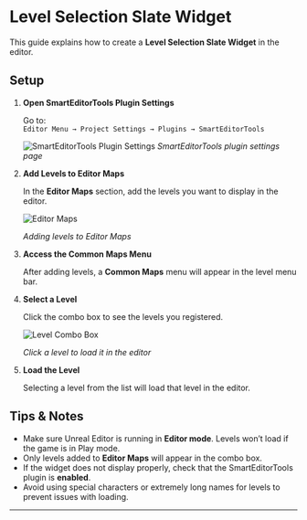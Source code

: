 # Level Selection Slate Widget

This guide explains how to create a **Level Selection Slate Widget** in the editor.

## Setup

1. **Open SmartEditorTools Plugin Settings**
   
   Go to:  
   `Editor Menu → Project Settings → Plugins → SmartEditorTools`

   ![SmartEditorTools Plugin Settings](https://github.com/user-attachments/assets/f3eaa011-db20-4038-b5b1-6f56dd927404)
   *SmartEditorTools plugin settings page*

2. **Add Levels to Editor Maps**

   In the **Editor Maps** section, add the levels you want to display in the editor.

   ![Editor Maps](https://github.com/user-attachments/assets/1f257bae-f8d1-42e2-992c-3ccb1b4ca0a3)
   
   *Adding levels to Editor Maps*

4. **Access the Common Maps Menu**

   After adding levels, a **Common Maps** menu will appear in the level menu bar.

5. **Select a Level**

   Click the combo box to see the levels you registered.

   ![Level Combo Box](https://github.com/user-attachments/assets/3b474cef-33b8-4aab-8bde-891c5bdb892c)
   
   *Click a level to load it in the editor*

7. **Load the Level**

   Selecting a level from the list will load that level in the editor.

## Tips & Notes

- Make sure Unreal Editor is running in **Editor mode**. Levels won’t load if the game is in Play mode.
- Only levels added to **Editor Maps** will appear in the combo box.
- If the widget does not display properly, check that the SmartEditorTools plugin is **enabled**.
- Avoid using special characters or extremely long names for levels to prevent issues with loading.

---
